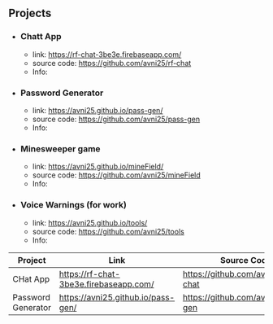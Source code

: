 


## Projects

* ### Chatt App
  * link: https://rf-chat-3be3e.firebaseapp.com/
  * source code: https://github.com/avni25/rf-chat
  * Info: 
 
 * ### Password Generator
     * link: https://avni25.github.io/pass-gen/
     * source code: https://github.com/avni25/pass-gen
     * Info: 
 
  * ### Minesweeper game
     * link: https://avni25.github.io/mineField/
     * source code: https://github.com/avni25/mineField
     * Info: 

 * ### Voice Warnings (for work)
     * link: https://avni25.github.io/tools/
     * source code: https://github.com/avni25/tools
     * Info: 


| Project  | Link           | Source Code   | Info|
| -------- | -------------- |-------------- | ----|
| CHat App |  https://rf-chat-3be3e.firebaseapp.com/ | https://github.com/avni25/rf-chat | |
| Password Generator | https://avni25.github.io/pass-gen/ | https://github.com/avni25/pass-gen  | |


<!--
**avni25/avni25** is a ✨ _special_ ✨ repository because its `README.md` (this file) appears on your GitHub profile.

Here are some ideas to get you started:

- 🔭 I’m currently working on ...
- 🌱 I’m currently learning ...
- 👯 I’m looking to collaborate on ...
- 🤔 I’m looking for help with ...
- 💬 Ask me about ...
- 📫 How to reach me: ...
- 😄 Pronouns: ...
- ⚡ Fun fact: ...
-->
